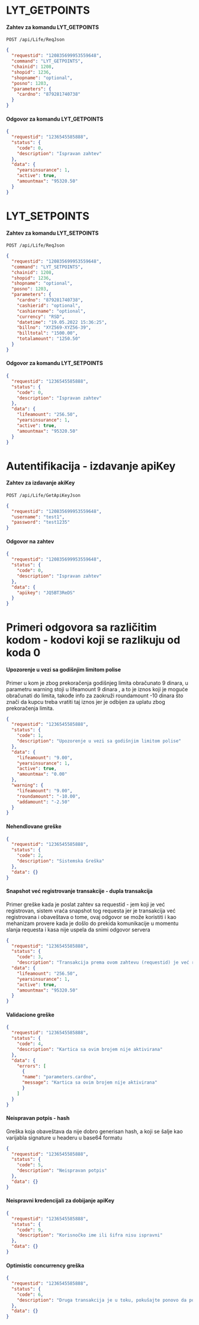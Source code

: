 # LYT_GETPOINTS
#### Zahtev za komandu LYT_GETPOINTS
```http
POST /api/Life/ReqJson
```
```json
{
  "requestid": "120835699953559648",
  "command": "LYT_GETPOINTS",
  "chainid": 1208,
  "shopid": 1236,
  "shopname": "optional",
  "posno": 1203,
  "parameters": {
    "cardno": "879281740738"
  }
}
```
#### Odgovor za komandu LYT_GETPOINTS
```json
{
  "requestid": "1236545585888",
  "status": {
    "code": 0,
    "description": "Ispravan zahtev"
  },
  "data": {
    "yearsinsurance": 1,
    "active": true,
    "amountmax": "95320.50"
  }
}
```
# LYT_SETPOINTS
#### Zahtev za komandu LYT_SETPOINTS
```http
POST /api/Life/ReqJson
```
```json
{
  "requestid": "120835699953559648",
  "command": "LYT_SETPOINTS",
  "chainid": 1208,
  "shopid": 1236,
  "shopname": "optional",
  "posno": 1203,
  "parameters": {
    "cardno": "879281740738",
    "cashierid": "optional",
    "cashiername": "optional",
    "currency": "RSD",
    "datetime": "19.05.2022 15:36:25",
    "billno": "XYZ569-XYZ56-39",
    "billtotal": "1500.00",
    "totalamount": "1250.50"
  }
}
```
#### Odgovor za komandu LYT_SETPOINTS
```json
{
  "requestid": "1236545585888",
  "status": {
    "code": 0,
    "description": "Ispravan zahtev"
  },
  "data": {
    "lifeamount": "256.50",
    "yearsinsurance": 1,
    "active": true,
    "amountmax": "95320.50"
  }
}
```
# Autentifikacija - izdavanje apiKey
#### Zahtev za izdavanje akiKey
```http
POST /api/Life/GetApiKeyJson
```
```json
{
  "requestid": "120835699953559648",
  "username": "test1",
  "password": "test1235"
}
```
#### Odgovor na zahtev
```json
{
  "requestid": "120835699953559648",
  "status": {
    "code": 0,
    "description": "Ispravan zahtev"
  },
  "data": {
    "apikey": "JQ5BT3ReDS"
  }
}
```
# Primeri odgovora sa različitim kodom - kodovi koji se razlikuju od koda 0
#### Upozorenje u vezi sa godišnjim limitom polise
Primer u kom je zbog prekoračenja godišnjeg limita obračunato 9 dinara, u parametru warning stoji u lifeamount 9 dinara
, a to je iznos koji je moguće obračunati do limita, takođe info za zaokruži roundamount -10 dinara što znači da kupcu treba
vratiti taj iznos jer je odbijen za uplatu zbog prekoračenja limita.
```json
{
  "requestid": "1236545585888",
  "status": {
    "code": 1,
    "description": "Upozorenje u vezi sa godišnjim limitom polise"
  },
  "data": {
    "lifeamount": "9.00",
    "yearsinsurance": 1,
    "active": true,
    "amountmax": "0.00"
  },
  "warning": {
    "lifeamount": "9.00",
    "roundamount": "-10.00",
    "addamount": "-2.50"
  }
}
```
#### Nehendlovane greške
```json
{
  "requestid": "1236545585888",
  "status": {
    "code": 2,
    "description": "Sistemska Greška"
  },
  "data": {}
}
```
#### Snapshot već registrovanje transakcije - dupla transakcija
Primer greške kada je poslat zahtev sa requestid - jem koji je već registrovan, sistem vraća snapshot tog requesta jer
je transakcija već registrovana i obaveštava o tome, ovaj odgovor se može koristiti i kao mehanizam provere kada je došlo
do prekida komunikacije u momentu slanja requesta i kasa nije uspela da snimi odgovor servera
```json
{
  "requestid": "1236545585888",
  "status": {
    "code": 3,
    "description": "Transakcija prema ovom zahtevu (requestid) je već registrovana"},
  "data": {
    "lifeamount": "256.50",
    "yearsinsurance": 1,
    "active": true,
    "amountmax": "95320.50"
  }
}
```
#### Validacione greške
```json
{
  "requestid": "1236545585888",
  "status": {
    "code": 4,
    "description": "Kartica sa ovim brojem nije aktivirana"
  },
  "data": {
    "errors": [
      {
      "name": "parameters.cardno",
      "message": "Kartica sa ovim brojem nije aktivirana"
      }
    ]
  }
}
```
#### Neispravan potpis - hash
Greška koja obaveštava da nije dobro generisan hash, a koji se šalje kao varijabla signature u headeru u base64 formatu
```json
{
  "requestid": "1236545585888",
  "status": {
    "code": 5,
    "description": "Neispravan potpis"
  },
  "data": {}
}
```
#### Neispravni kredencijali za dobijanje apiKey
```json
{
  "requestid": "1236545585888",
  "status": {
    "code": 9,
    "description": "Korisnočko ime ili šifra nisu ispravni"
  },
  "data": {}
}
```
#### Optimistic concurrency greška
```json
{
  "requestid": "1236545585888",
  "status": {
    "code": 6,
    "description": "Druga transakcija je u toku, pokušajte ponovo da pošaljete zahtev"
  },
  "data": {}
}
```